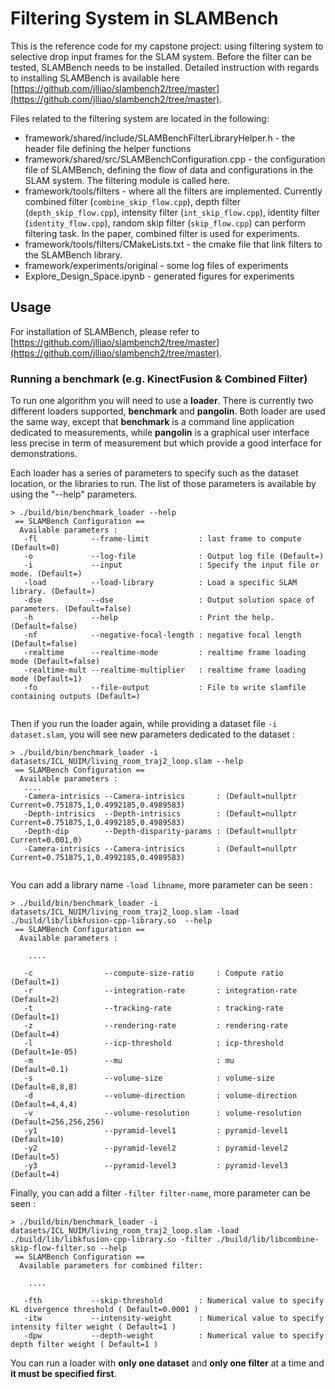 # Filtering System in SLAMBench

This is the reference code for my capstone project: using filtering system to selective drop input frames for the SLAM system. Before the filter can be tested, SLAMBench needs to be installed. Detailed instruction with regards to installing SLAMBench is available here [https://github.com/jlliao/slambench2/tree/master](https://github.com/jlliao/slambench2/tree/master).

Files related to the filtering system are located in the following:
- framework/shared/include/SLAMBenchFilterLibraryHelper.h - the header file defining the helper functions
- framework/shared/src/SLAMBenchConfiguration.cpp - the configuration file of SLAMBench, defining the flow of data and configurations in the SLAM system. The filtering module is called here.
- framework/tools/filters - where all the filters are implemented. Currently combined filter (`combine_skip_flow.cpp`), depth filter (`depth_skip_flow.cpp`), intensity filter (`int_skip_flow.cpp`), identity filter (`identity_flow.cpp`), random skip filter (`skip_flow.cpp`) can perform filtering task. In the paper, combined filter is used for experiments. 
- framework/tools/filters/CMakeLists.txt - the cmake file that link filters to the SLAMBench library. 
- framework/experiments/original - some log files of experiments
- Explore_Design_Space.ipynb - generated figures for experiments

## Usage

For installation of SLAMBench, please refer to [https://github.com/jlliao/slambench2/tree/master](https://github.com/jlliao/slambench2/tree/master).

### Running a benchmark (e.g. KinectFusion & Combined Filter) ###

To run one algorithm you will need to use a **loader**. 
There is currently two different loaders supported, **benchmark** and **pangolin**.
Both loader are used the same way, except that **benchmark** is a command line application dedicated to measurements, while **pangolin** is a graphical user interface less precise in term of measurement but which provide a good interface for demonstrations.


Each loader has a series of parameters to specify such as the dataset location, or the libraries to run. 
The list of those parameters is available by using the "--help" parameters.

```
> ./build/bin/benchmark_loader --help 
 == SLAMBench Configuration ==
  Available parameters :
   -fl            --frame-limit           : last frame to compute (Default=0)
   -o             --log-file              : Output log file (Default=)
   -i             --input                 : Specify the input file or mode. (Default=)
   -load          --load-library          : Load a specific SLAM library. (Default=)
   -dse           --dse                   : Output solution space of parameters. (Default=false)
   -h             --help                  : Print the help. (Default=false)
   -nf            --negative-focal-length : negative focal length (Default=false)
   -realtime      --realtime-mode         : realtime frame loading mode (Default=false)
   -realtime-mult --realtime-multiplier   : realtime frame loading mode (Default=1)
   -fo            --file-output           : File to write slamfile containing outputs (Default=)
    
```


Then if you run the loader again, while providing a dataset file ```-i dataset.slam```, you will see new parameters dedicated to the dataset : 


```
> ./build/bin/benchmark_loader -i datasets/ICL_NUIM/living_room_traj2_loop.slam --help
 == SLAMBench Configuration ==
  Available parameters :
   ....
   -Camera-intrisics --Camera-intrisics       : (Default=nullptr  Current=0.751875,1,0.4992185,0.4989583)
   -Depth-intrisics  --Depth-intrisics        : (Default=nullptr  Current=0.751875,1,0.4992185,0.4989583)
   -Depth-dip        --Depth-disparity-params : (Default=nullptr  Current=0.001,0)
   -Camera-intrisics --Camera-intrisics       : (Default=nullptr  Current=0.751875,1,0.4992185,0.4989583)


```

You can add a library name ```-load libname```, more parameter can be seen : 

```
> ./build/bin/benchmark_loader -i datasets/ICL_NUIM/living_room_traj2_loop.slam -load ./build/lib/libkfusion-cpp-library.so  --help
 == SLAMBench Configuration ==
  Available parameters :

    ....

   -c                --compute-size-ratio     : Compute ratio (Default=1)
   -r                --integration-rate       : integration-rate  (Default=2)
   -t                --tracking-rate          : tracking-rate     (Default=1)
   -z                --rendering-rate         : rendering-rate    (Default=4)
   -l                --icp-threshold          : icp-threshold     (Default=1e-05)
   -m                --mu                     : mu                (Default=0.1)
   -s                --volume-size            : volume-size       (Default=8,8,8)
   -d                --volume-direction       : volume-direction  (Default=4,4,4)
   -v                --volume-resolution      : volume-resolution (Default=256,256,256)
   -y1               --pyramid-level1         : pyramid-level1    (Default=10)
   -y2               --pyramid-level2         : pyramid-level2    (Default=5)
   -y3               --pyramid-level3         : pyramid-level3    (Default=4)

```

Finally, you can add a filter ```-filter filter-name```, more parameter can be seen :

```
> ./build/bin/benchmark_loader -i datasets/ICL_NUIM/living_room_traj2_loop.slam -load ./build/lib/libkfusion-cpp-library.so -filter ./build/lib/libcombine-skip-flow-filter.so --help
 == SLAMBench Configuration ==
  Available parameters for combined filter:

    ....

   -fth           --skip-threshold        : Numerical value to specify KL divergence threshold ( Default=0.0001 )
   -itw           --intensity-weight      : Numerical value to specify intensity filter weight ( Default=1 )
   -dpw           --depth-weight          : Numerical value to specify depth filter weight ( Default=1 )
```

You can run a loader with **only one dataset** and **only one filter** at a time and **it must be specified first**.

